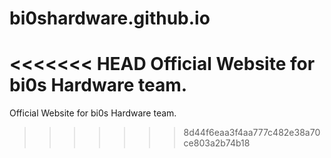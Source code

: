 # bi0shardware.github.io

<<<<<<< HEAD
Official Website for bi0s Hardware team.
=======
Official Website for bi0s Hardware team.
>>>>>>> 8d44f6eaa3f4aa777c482e38a70ce803a2b74b18
